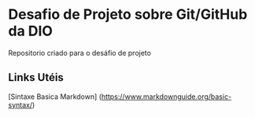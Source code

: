 # Desafio de Projeto sobre Git/GitHub da DIO
Repositorio criado para o desáfio de projeto

## Links Utéis
[Sintaxe Basica Markdown] (https://www.markdownguide.org/basic-syntax/)
